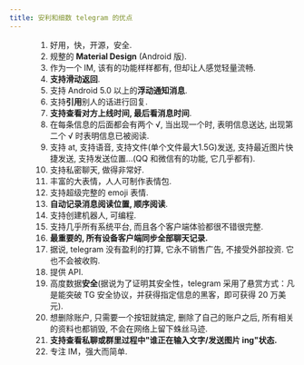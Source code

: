 ```yaml
---
title: 安利和细数 telegram 的优点
---
```


<ol>
<ol>
<ol>
	<li>好用，快，开源，安全.</li>
	<li>规整的 <strong>Material Design</strong> (Android 版).</li>
	<li>作为一个 IM, 该有的功能样样都有, 但却让人感觉轻量流畅.</li>
	<li><strong>支持滑动返回</strong>.</li>
	<li>支持 Android 5.0 以上的<strong>浮动通知消息</strong>.</li>
	<li>支持<strong>引用</strong>别人的话进行回复.</li>
	<li><strong>支持查看对方上线时间, 最后看消息时间</strong>.</li>
	<li>在每条信息的后面都会有两个 √, 当出现一个时, 表明信息送达, 出现第二个 √ 时表明信息已被阅读.</li>
	<li>支持 at, 支持语音, 支持文件(单个文件最大1.5G)发送, 支持最近图片快捷发送, 支持发送位置...(QQ 和微信有的功能, 它几乎都有).</li>
	<li>支持私密聊天, 做得非常好.</li>
	<li>丰富的大表情，人人可制作表情包.</li>
	<li>支持超级完整的 emoji 表情.</li>
	<li><strong>自动记录消息阅读位置, 顺序阅读</strong>.</li>
	<li>支持创建机器人, 可编程.</li>
	<li>支持几乎所有系统平台, 而且各个客户端体验都很不错很完整.</li>
	<li><strong>最重要的, 所有设备客户端同步全部聊天记录.</strong></li>
	<li>据说, telegram 没有盈利的打算, 它永不销售广告, 不接受外部投资. 它也不会被收购.</li>
	<li>提供 API.</li>
	<li>高度数据<strong>安全</strong>(据说为了证明其安全性，telegram 采用了悬赏方式：凡是能突破 TG 安全协议，并获得指定信息的黑客，即可获得 20 万美元).</li>
	<li>想删除账户, 只需要一个按钮就搞定, 删除了自己的账户之后, 所有相关的资料也都销毁, 不会在网络上留下蛛丝马迹.</li>
	<li><strong>支持查看私聊或群里过程中"谁正在输入文字/发送图片 ing"状态.</strong></li>
	<li>专注 IM，强大而简单.</li>
</ol>
</ol>
</ol>
